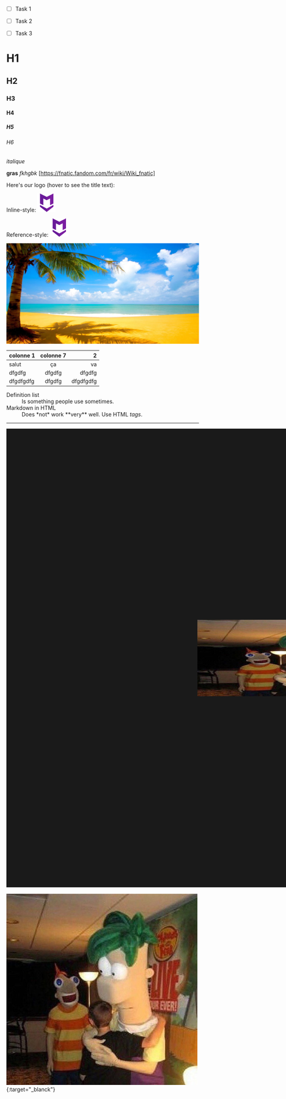 - [ ] Task 1
- [ ] Task 2
- [ ] Task 3


# H1
## H2
### H3
#### H4
##### H5
###### H6

*italique* 

**gras**
*fkhgbk*
[https://fnatic.fandom.com/fr/wiki/Wiki_fnatic]

Here's our logo (hover to see the title text):

Inline-style: 
![alt text](https://github.com/adam-p/markdown-here/raw/master/src/common/images/icon48.png "xcvfbxgn cf1")

Reference-style: 
![alt text][logo]

[logo]: https://github.com/adam-p/markdown-here/raw/master/src/common/images/icon48.png "un logo vreument"

![alt text](https://github.com/Roiib/td2MarkDown/blob/main/mer.jpg "une mer t'as peurrr")


| colonne 1        | colonne 7          | 2  |
| ------------- |:-------------:| -----:|
| salut      | ça |                  va |
| dfgdfg      | dfgdfg      |   dfgdfg |
| dfgdfgdfg | dfgdfg     |    dfgdfgdfg |

<dl>
  <dt>Definition list</dt>
  <dd>Is something people use sometimes.</dd>

  <dt>Markdown in HTML</dt>
  <dd>Does *not* work **very** well. Use HTML <em>tags</em>.</dd>
</dl>

---

<a href="https://www.youtube.com/watch?v=QGJ-3jOBSUw" target="_blank" ><img src="https://github.com/Roiib/td2MarkDown/blob/main/phin.jpg" 
alt="IMAGE ALT TEXT HERE" width="1000" height="200" border="500" />
  
  [![IMAGE ALT TEXT HERE](https://github.com/Roiib/td2MarkDown/blob/main/phin.jpg)](https://www.youtube.com/watch?v=QGJ-3jOBSUw){:target="_blanck"}

